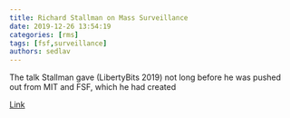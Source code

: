 ```yaml
---
title: Richard Stallman on Mass Surveillance 
date: 2019-12-26 13:54:19
categories: [rms]
tags: [fsf,surveillance]
authors: sedlav
---
```


The talk Stallman gave (LibertyBits 2019) not long before he was pushed out from MIT and FSF, which he had created

[Link](http://techrights.org/2019/12/25/rms-mass-surveillance-video-article/)
